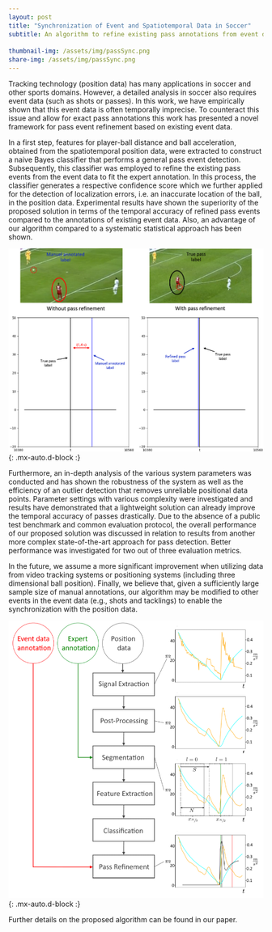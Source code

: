 ```yaml
---
layout: post
title: "Synchronization of Event and Spatiotemporal Data in Soccer"
subtitle: An algorithm to refine existing pass annotations from event data
 
thumbnail-img: /assets/img/passSync.png
share-img: /assets/img/passSync.png
---
```



Tracking technology (position data) has many applications in soccer and other sports domains. However, a detailed analysis in soccer also requires event data (such as shots or passes). In this work, we have empirically shown that this event data is often temporally imprecise. To counteract this issue and allow for exact pass annotations this work has presented a novel framework for pass event refinement based on existing event data.

In a first step, features for player-ball distance and ball acceleration, obtained from the spatiotemporal position data, were extracted to construct a naive Bayes classifier that performs a general pass event detection. Subsequently, this classifier was employed to refine the existing pass events from the event data to fit the expert annotation. In this process, the classifier generates a respective confidence score which we further applied for the detection of localization errors, i.e. an inaccurate location of the ball, in the position data. Experimental results have shown the superiority of the proposed solution in terms of the temporal accuracy of refined pass events compared to the annotations of existing event data. Also, an advantage of our algorithm compared to a systematic statistical approach has been shown.

![Refined_Pass_Labels](../assets/img/passSync.png){: .mx-auto.d-block :}

Furthermore, an in-depth analysis of the various system parameters was conducted and has shown the robustness of the system as well as the efficiency of an outlier detection that removes unreliable positional data points. Parameter settings with various complexity were investigated and results have demonstrated that a lightweight solution can already improve the temporal accuracy of passes drastically. Due to the absence of a public test benchmark and common evaluation protocol, the overall performance of our proposed solution was discussed in relation to results from another more complex state-of-the-art approach for pass detection. Better performance was investigated for two out of three evaluation metrics. 

In the future, we assume a more significant improvement when utilizing data from video tracking systems or positioning systems (including three dimensional ball position). Finally, we believe that, given a sufficiently large sample size of manual annotations, our algorithm may be modified to other events in the event data (e.g., shots and tacklings) to enable the synchronization with the position data.

![Algorithm](../assets/img/pass_refinement_algorithm.png){: .mx-auto.d-block :}

Further details on the proposed algorithm can be found in our paper.
